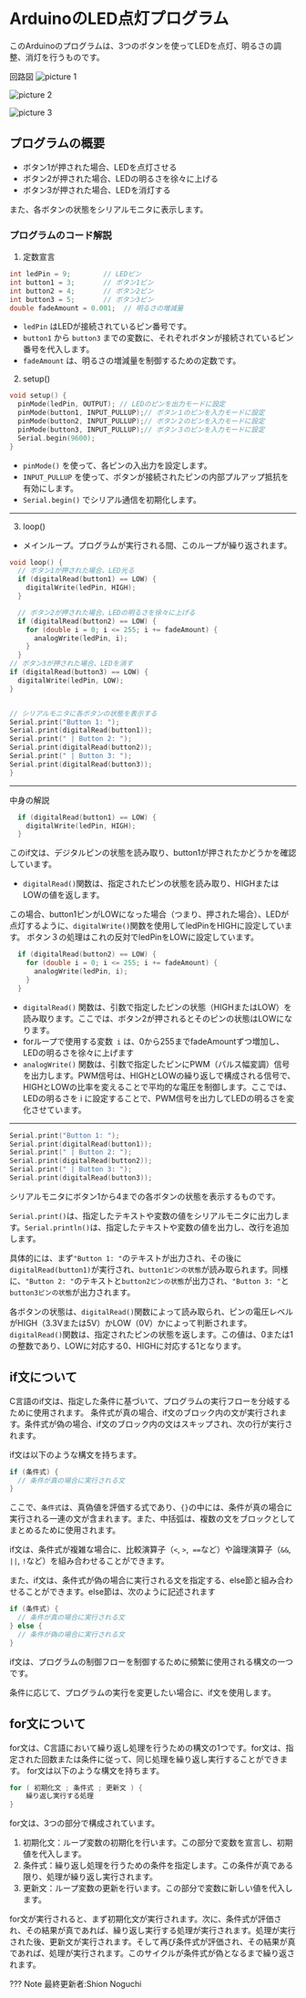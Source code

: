 # ArduinoのLED点灯プログラム

このArduinoのプログラムは、3つのボタンを使ってLEDを点灯、明るさの調整、消灯を行うものです。

回路図
![picture 1](images/542421bd1426aabfd2d2302165510ea65aa4889a4b8febbfcb5dc7995a1bd58d.png)  

![picture 2](images/7f367b2d98fe7b44c5edfe78ddd3ba128b74c9b900b141bbc69f7d7b306f8dbe.png)  


![picture 3](images/f926b630c195ebc3f03ccb8808c02bac04156d9e96b19b3d5890916db0765954.png) 


## プログラムの概要
* ボタン1が押された場合、LEDを点灯させる
* ボタン2が押された場合、LEDの明るさを徐々に上げる
* ボタン3が押された場合、LEDを消灯する

また、各ボタンの状態をシリアルモニタに表示します。

### プログラムのコード解説
1. 定数宣言
```cpp
int ledPin = 9;        // LEDピン
int button1 = 3;       // ボタン1ピン
int button2 = 4;       // ボタン2ピン
int button3 = 5;       // ボタン3ピン
double fadeAmount = 0.001;  // 明るさの増減量
```
* `ledPin` はLEDが接続されているピン番号です。
* `button1` から `button3` までの変数に、それぞれボタンが接続されているピン番号を代入します。
* `fadeAmount` は、明るさの増減量を制御するための定数です。

2. setup()
```cpp
void setup() {
  pinMode(ledPin, OUTPUT); // LEDのピンを出力モードに設定
  pinMode(button1, INPUT_PULLUP);// ボタン１のピンを入力モードに設定
  pinMode(button2, INPUT_PULLUP);// ボタン２のピンを入力モードに設定
  pinMode(button3, INPUT_PULLUP);// ボタン３のピンを入力モードに設定
  Serial.begin(9600);
}
```
* `pinMode()` を使って、各ピンの入出力を設定します。
* `INPUT_PULLUP` を使って、ボタンが接続されたピンの内部プルアップ抵抗を有効にします。
* `Serial.begin()` でシリアル通信を初期化します。

---
3. loop()
* メインループ。プログラムが実行される間、このループが繰り返されます。

```cpp
void loop() {
  // ボタン1が押された場合、LED光る
  if (digitalRead(button1) == LOW) {
    digitalWrite(ledPin, HIGH);
  }

  // ボタン2が押された場合、LEDの明るさを徐々に上げる
  if (digitalRead(button2) == LOW) {
    for (double i = 0; i <= 255; i += fadeAmount) {
      analogWrite(ledPin, i);
    }
  }
// ボタン3が押された場合、LEDを消す
if (digitalRead(button3) == LOW) {
  digitalWrite(ledPin, LOW);
}


// シリアルモニタに各ボタンの状態を表示する
Serial.print("Button 1: ");
Serial.print(digitalRead(button1));
Serial.print(" | Button 2: ");
Serial.print(digitalRead(button2));
Serial.print(" | Button 3: ");
Serial.print(digitalRead(button3));
}
```
---
中身の解説
```cpp
  if (digitalRead(button1) == LOW) {
    digitalWrite(ledPin, HIGH);
  }
```
このif文は、デジタルピンの状態を読み取り、button1が押されたかどうかを確認しています。

* `digitalRead()`関数は、指定されたピンの状態を読み取り、HIGHまたはLOWの値を返します。

この場合、button1ピンがLOWになった場合（つまり、押された場合）、LEDが点灯するように、`digitalWrite()`関数を使用してledPinをHIGHに設定しています。
ボタン３の処理はこれの反対でledPinをLOWに設定しています。
```cpp
  if (digitalRead(button2) == LOW) {
    for (double i = 0; i <= 255; i += fadeAmount) {
      analogWrite(ledPin, i);
    }
  }
```
* `digitalRead()` 関数は、引数で指定したピンの状態（HIGHまたはLOW）を読み取ります。ここでは、ボタン2が押されるとそのピンの状態はLOWになります。
* forループで使用する変数` i` は、0から255までfadeAmountずつ増加し、LEDの明るさを徐々に上げます
* `analogWrite()` 関数は、引数で指定したピンにPWM（パルス幅変調）信号を出力します。PWM信号は、HIGHとLOWの繰り返しで構成される信号で、HIGHとLOWの比率を変えることで平均的な電圧を制御します。ここでは、LEDの明るさを i に設定することで、PWM信号を出力してLEDの明るさを変化させています。

---
```cpp
Serial.print("Button 1: ");
Serial.print(digitalRead(button1));
Serial.print(" | Button 2: ");
Serial.print(digitalRead(button2));
Serial.print(" | Button 3: ");
Serial.print(digitalRead(button3));
```
シリアルモニタにボタン1から4までの各ボタンの状態を表示するものです。

`Serial.print()`は、指定したテキストや変数の値をシリアルモニタに出力します。`Serial.println()`は、指定したテキストや変数の値を出力し、改行を追加します。

具体的には、まず`"Button 1: "`のテキストが出力され、その後に`digitalRead(button1)`が実行され、`button1ピンの状態`が読み取られます。同様に、`"Button 2: "`のテキストと`button2ピンの状態`が出力され、`"Button 3: "`と`button3ピンの状態`が出力されます。

各ボタンの状態は、`digitalRead()`関数によって読み取られ、ピンの電圧レベルがHIGH（3.3Vまたは5V）かLOW（0V）かによって判断されます。`digitalRead()`関数は、指定されたピンの状態を返します。この値は、0または1の整数であり、LOWに対応する0、HIGHに対応する1となります。

## if文について
C言語のif文は、指定した条件に基づいて、プログラムの実行フローを分岐するために使用されます。
条件式が真の場合、if文のブロック内の文が実行されます。条件式が偽の場合、if文のブロック内の文はスキップされ、次の行が実行されます。

if文は以下のような構文を持ちます。
```cpp
if (条件式) {
  // 条件が真の場合に実行される文
}
```
ここで、`条件式`は、真偽値を評価する式であり、`{}`の中には、条件が真の場合に実行される一連の文が含まれます。また、中括弧は、複数の文をブロックとしてまとめるために使用されます。

if文は、条件式が複雑な場合に、比較演算子（`<`, `>`,` ==`など）や論理演算子（`&&`, `||`, `!`など）を組み合わせることができます。

また、if文は、条件式が偽の場合に実行される文を指定する、else節と組み合わせることができます。else節は、次のように記述されます
```cpp
if (条件式) {
  // 条件が真の場合に実行される文
} else {
  // 条件が偽の場合に実行される文
}
```

if文は、プログラムの制御フローを制御するために頻繁に使用される構文の一つです。

条件に応じて、プログラムの実行を変更したい場合に、if文を使用します。

## for文について

for文は、C言語において繰り返し処理を行うための構文の1つです。for文は、指定された回数または条件に従って、同じ処理を繰り返し実行することができます。
for文は以下のような構文を持ちます。
```cpp
for ( 初期化文 ; 条件式 ; 更新文 ) {
    繰り返し実行する処理
}
```
for文は、3つの部分で構成されています。
1. 初期化文：ループ変数の初期化を行います。この部分で変数を宣言し、初期値を代入します。
2. 条件式：繰り返し処理を行うための条件を指定します。この条件が真である限り、処理が繰り返し実行されます。
3. 更新文：ループ変数の更新を行います。この部分で変数に新しい値を代入します。

for文が実行されると、まず初期化文が実行されます。次に、条件式が評価され、その結果が真であれば、繰り返し実行する処理が実行されます。処理が実行された後、更新文が実行されます。そして再び条件式が評価され、その結果が真であれば、処理が実行されます。このサイクルが条件式が偽となるまで繰り返されます。




??? Note
    最終更新者:Shion Noguchi